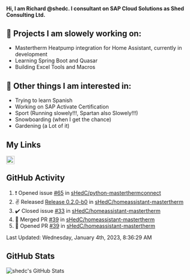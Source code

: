#### Hi, I am Richard @shedc. I consultant on SAP Cloud Solutions as Shed Consulting Ltd.

## 👋 Projects I am slowely working on:
- Mastertherm Heatpump integration for Home Assistant, currently in development
- Learning Spring Boot and Quasar
- Building Excel Tools and Macros

## 👀 Other things I am interested in:
- Trying to learn Spanish
- Working on SAP Activate Certification
- Sport (Running slowely!!!, Spartan also Slowely!!!)
- Snowboarding (when I get the chance)
- Gardening (a Lot of it)

## My Links
[<img align="left" alt="shedc | LinkedIn" width="22px" src="https://cdn.jsdelivr.net/npm/simple-icons@v3/icons/linkedin.svg" />][linkedin]

<br/>

## GitHub Activity
<!--RECENT_ACTIVITY:start-->
1. ❗️ Opened issue [#65](https://github.com/sHedC/python-masterthermconnect/issues/65) in [sHedC/python-masterthermconnect](https://github.com/sHedC/python-masterthermconnect)
2. ✌️ Released [Release 0.2.0-b0](https://github.com/sHedC/homeassistant-mastertherm/releases/tag/0.2.0-b0) in [sHedC/homeassistant-mastertherm](https://github.com/sHedC/homeassistant-mastertherm)
3. ✔️ Closed issue [#33](https://github.com/sHedC/homeassistant-mastertherm/issues/33) in [sHedC/homeassistant-mastertherm](https://github.com/sHedC/homeassistant-mastertherm)
4. 🎉 Merged PR [#39](https://github.com/sHedC/homeassistant-mastertherm/pull/39) in [sHedC/homeassistant-mastertherm](https://github.com/sHedC/homeassistant-mastertherm)
5. 💪 Opened PR [#39](https://github.com/sHedC/homeassistant-mastertherm/pull/39) in [sHedC/homeassistant-mastertherm](https://github.com/sHedC/homeassistant-mastertherm)
<!--RECENT_ACTIVITY:end-->
<!--RECENT_ACTIVITY:last_update-->
Last Updated: Wednesday, January 4th, 2023, 8:36:29 AM
<!--RECENT_ACTIVITY:last_update_end-->

## GitHub Stats
<img align="left" alt="shedc's GitHub Stats" src="https://github-readme-stats.vercel.app/api?username=shedc&show_icons=true&hide_title=true" />

[linkedin]: https://www.linkedin.com/in/richard-holmes-3314251/
